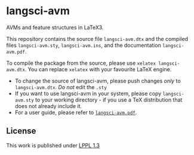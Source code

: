 # langsci-avm
AVMs and feature structures in LaTeX3.

This repository contains the source file `langsci-avm.dtx` and the compiled files `langsci-avm.sty`, `langsci-avm.ins`, and the documentation `langsci-avm.pdf`.

To compile the package from the source, please use `xelatex langsci-avm.dtx`. You can replace `xelatex` with your favourite LaTeX engine.

- To change the source of langsci-avm, please push changes *only* to `langsci-avm.dtx`. *Do not* edit the `.sty`
- If you want to use langsci-avm in your system, please copy `langsci-avm.sty` to your working directory - if you use a TeX distribution that does not already include it.
- For a user guide, please refer to [`langsci-avm.pdf`](langsci-avm.pdf).

## License
This work is published under [LPPL 1.3](http://www.latex-project.org/lppl.txt)
